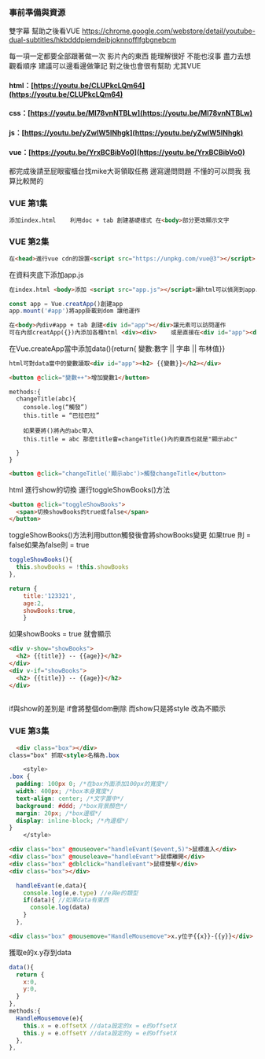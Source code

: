 ### 事前準備與資源

雙字幕 幫助之後看VUE https://chrome.google.com/webstore/detail/youtube-dual-subtitles/hkbdddpiemdeibjoknnofflfgbgnebcm

每一項一定都要全部跟著做一次 影片內的東西 能理解很好 不能也沒事 盡力去想
觀看順序 建議可以邊看邊做筆記 對之後也會很有幫助 尤其VUE
#### html：[https://youtu.be/CLUPkcLQm64](https://youtu.be/CLUPkcLQm64)
#### css：[https://youtu.be/Ml78vnNTBLw](https://youtu.be/Ml78vnNTBLw)
#### js：[https://youtu.be/yZwlW5INhgk](https://youtu.be/yZwlW5INhgk)
#### vue：[https://youtu.be/YrxBCBibVo0](https://youtu.be/YrxBCBibVo0)

都完成後請至屁眼蜜櫃台找mike大哥領取任務 邊寫邊問問題 不懂的可以問我 我算比較閒的

### VUE 第1集 

```html
添加index.html 	利用doc + tab 創建基礎樣式 在<body>部分更改顯示文字
```

### VUE 第2集

```html
在<head>進行vue cdn的設置<script src="https://unpkg.com/vue@3"></script>
```

在資料夾底下添加app.js

```html
在index.html <body>添加 <script src="app.js"></script>讓html可以偵測到app.js
```

```js
const app = Vue.creatApp()創建app
app.mount('#app')將app掛載到dom 讓他運作
```

```html
在<body>內div#app + tab 創建<div id="app"></div>讓元素可以訪問運作
可在內部creatApp({})內添加各種html <div><div> 	或是直接在<div id="app"><div><div><div>添加狀態
```

在Vue.createApp當中添加data(){return{ 變數:數字 || 字串 || 布林值}}

```html
html可對data當中的變數讀取<div id="app"><h2> {{變數}}</h2></div>
```

```html
<button @click="變數++">增加變數1</button>
```

```vue
methods:{
  changeTitle(abc){
    console.log(“觸發”)
    this.title = “巴拉巴拉”

    如果要將()將內的abc帶入
    this.title = abc 那麼title會=changeTitle()內的東西也就是"顯示abc"

  }
}
```

```html
<button @click="changeTitle('顯示abc')>觸發changeTitle</button>
```

html 進行show的切換 運行toggleShowBooks()方法

```html
<button @click="toggleShowBooks">
  <span>切換showBooks的true或false</span>
</button>
```

toggleShowBooks()方法利用button觸發後會將showBooks變更 如果true 則 = false如果為false則 = true

```js
toggleShowBooks(){
  this.showBooks = !this.showBooks
},

return {
	title:'123321',
	age:2,
	showBooks:true,
	}
```

如果showBooks = true 就會顯示

```html
<div v-show="showBooks">
  <h2> {{title}} -- {{age}}</h2>
</div>
<div v-if="showBooks">
  <h2> {{title}} -- {{age}}</h2>
</div>
		
```

if與show的差別是 if會將整個dom刪除 而show只是將style 改為不顯示

### VUE 第3集

```html
  <div class="box"></div>
class="box" 抓取<style>名稱為.box
```

```css
	<style>
.box {
  padding: 100px 0; /*在box外面添加100px的寬度*/
  width: 400px; /*box本身寬度*/
  text-align: center; /*文字置中*/
  background: #ddd; /*box背景顏色*/
  margin: 20px; /*box邊框*/
  display: inline-block; /*內邊框*/
}
	</style>
```

```html
<div class="box" @mouseover="handleEvant($event,5)">鼠標進入</div>
<div class="box" @mouseleave="handleEvant">鼠標離開</div>
<div class="box" @dblclick="handleEvant">鼠標雙擊</div>
<div class="box"></div>
```

```js
  handleEvant(e,data){
    console.log(e,e.type) //e與e的類型
    if(data){ //如果data有東西
      console.log(data) 
    }
  },
```

```html
<div class="box" @mousemove="HandleMousemove">x.y位子{{x}}-{{y}}</div>
```

獲取e的x.y存到data

```js
data(){
  return {
    x:0,
    y:0,
  }
},
methods:{
  HandleMousemove(e){
    this.x = e.offsetX //data設定的x = e的offsetX
    this.y = e.offsetY //data設定的y = e的offsetX
  },
},
```






























